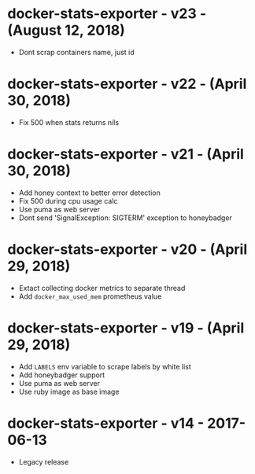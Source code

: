 # docker-stats-exporter - v23 - (August 12, 2018)

* Dont scrap containers name, just id

# docker-stats-exporter - v22 - (April 30, 2018)

* Fix 500 when stats returns nils

# docker-stats-exporter - v21 - (April 30, 2018)

* Add honey context to better error detection
* Fix 500 during cpu usage calc
* Use puma as web server
* Dont send 'SignalException: SIGTERM' exception to honeybadger

# docker-stats-exporter - v20 - (April 29, 2018)

* Extact collecting docker metrics to separate thread
* Add `docker_max_used_mem` prometheus value

# docker-stats-exporter - v19 - (April 29, 2018)

* Add `LABELS` env variable to scrape labels by white list
* Add honeybadger support
* Use puma as web server
* Use ruby image as base image

# docker-stats-exporter - v14 - 2017-06-13

* Legacy release
